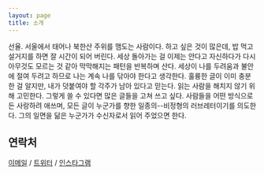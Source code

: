 ```yaml
---
layout: page
title: 소개
---
```


선율. 서울에서 태어나 북한산 주위를 맴도는 사람이다. 하고 싶은 것이 많은데, 밥 먹고 설거지를 하면 잘 시간이 되어 버린다. 세상 돌아가는 걸 이제는 안다고 자신하다가 다시 아무것도 모르는 것 같아 막막해지는 패턴을 반복하며 산다. 세상이 나를 두려움과 불안에 절여 두려고 하므로 나는 계속 나를 닦아야 한다고 생각한다. 훌륭한 글이 이미 충분한 걸 알지만, 내가 덧붙여야 할 각주가 남아 있다고 믿는다. 읽는 사람을 해치지 않기 위해 고민한다. 그렇게 쓸 수 있다면 많은 글들을 고쳐 쓰고 싶다. 사람들을 어떤 방식으로든 사랑하려 애쓰며, 모든 글이 누군가를 향한 일종의--비정형의 러브레터이기를 의도한다. 그의 일면을 닮은 누군가가 수신자로서 읽어 주었으면 한다.

## 연락처

[이메일](mailto:sunyool@hotmail.com) / [트위터](http://twitter.com/viamelodi) / [인스타그램](http://instagram.com/yoolsun)
